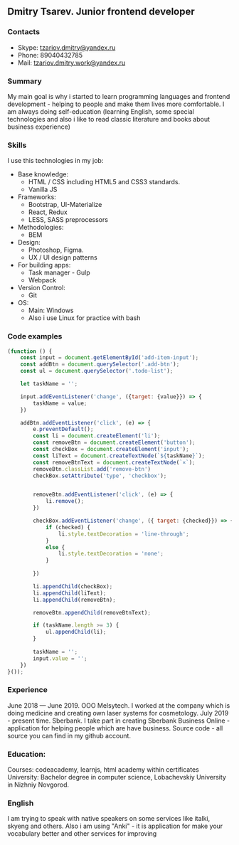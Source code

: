 ## Dmitry Tsarev. Junior frontend developer

### Contacts
* Skype: tzariov.dmitry@yandex.ru  
* Phone: 89040432785  
* Mail: tzariov.dmitry.work@yandex.ru

### Summary
My main goal is why i started to learn programming languages and frontend development - helping to people and make them lives more comfortable. I am always doing 
self-education (learning English, some special technologies and also i like to read classic literature and books about business experience)

### Skills
I use this technologies in my job:

* Base knowledge: 
   * HTML / CSS including HTML5 and CSS3 standards.
   * Vanilla JS
* Frameworks:
   * Bootstrap, UI-Materialize
   *  React, Redux
   * LESS, SASS preprocessors
* Methodologies:
   * BEM
* Design:
   * Photoshop, Figma.
   * UX / UI design patterns
* For building apps: 
   * Task manager - Gulp
   * Webpack
* Version Control:
   * Git    
* OS:
   * Main: Windows
   * Also i use Linux for practice with bash

### Code examples
```javascript
(function () {
    const input = document.getElementById('add-item-input');
    const addBtn = document.querySelector('.add-btn');
    const ul = document.querySelector('.todo-list');

    let taskName = '';

    input.addEventListener('change', ({target: {value}}) => {
        taskName = value;
    })

    addBtn.addEventListener('click', (e) => {
        e.preventDefault();
        const li = document.createElement('li');
        const removeBtn = document.createElement('button');
        const checkBox = document.createElement('input');
        const liText = document.createTextNode(`${taskName}`);
        const removeBtnText = document.createTextNode(`×`);
        removeBtn.classList.add('remove-btn')
        checkBox.setAttribute('type', 'checkbox');


        removeBtn.addEventListener('click', (e) => {
            li.remove();
        })

        checkBox.addEventListener('change', ({ target: {checked}}) => {
            if (checked) {
                li.style.textDecoration = 'line-through';
            }
            else {
                li.style.textDecoration = 'none';
            }
            
        })

        li.appendChild(checkBox);
        li.appendChild(liText);
        li.appendChild(removeBtn);

        removeBtn.appendChild(removeBtnText);

        if (taskName.length >= 3) {
            ul.appendChild(li);
        }
        
        taskName = '';
        input.value = '';
    })
}());
```

### Experience
   June 2018 — June 2019. OOO Melsytech. I worked at the company which is doing medicine and creating own laser systems for cosmetology.
    July 2019 - present time. Sberbank. I take part in creating Sberbank Business Online - application for helping people which are have business.
    Source code - all source you can find in my github account.
    
### Education: 
   Courses: codeacademy, learnjs, html academy within certificates
    University: Bachelor degree in computer science, Lobachevskiy University in Nizhniy Novgorod.

### English  
   I am trying to speak with native speakers on some services like italki, skyeng and others. Also i am using "Anki" - it is application for make your vocabulary better
   and other services for improving